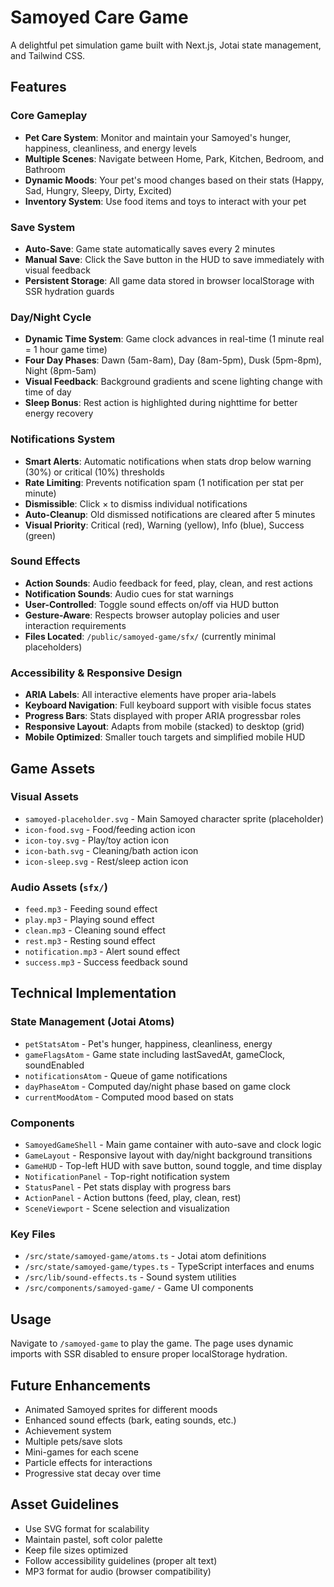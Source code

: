 # Samoyed Care Game

A delightful pet simulation game built with Next.js, Jotai state management, and Tailwind CSS.

## Features

### Core Gameplay
- **Pet Care System**: Monitor and maintain your Samoyed's hunger, happiness, cleanliness, and energy levels
- **Multiple Scenes**: Navigate between Home, Park, Kitchen, Bedroom, and Bathroom
- **Dynamic Moods**: Your pet's mood changes based on their stats (Happy, Sad, Hungry, Sleepy, Dirty, Excited)
- **Inventory System**: Use food items and toys to interact with your pet

### Save System
- **Auto-Save**: Game state automatically saves every 2 minutes
- **Manual Save**: Click the Save button in the HUD to save immediately with visual feedback
- **Persistent Storage**: All game data stored in browser localStorage with SSR hydration guards

### Day/Night Cycle
- **Dynamic Time System**: Game clock advances in real-time (1 minute real = 1 hour game time)
- **Four Day Phases**: Dawn (5am-8am), Day (8am-5pm), Dusk (5pm-8pm), Night (8pm-5am)
- **Visual Feedback**: Background gradients and scene lighting change with time of day
- **Sleep Bonus**: Rest action is highlighted during nighttime for better energy recovery

### Notifications System
- **Smart Alerts**: Automatic notifications when stats drop below warning (30%) or critical (10%) thresholds
- **Rate Limiting**: Prevents notification spam (1 notification per stat per minute)
- **Dismissible**: Click × to dismiss individual notifications
- **Auto-Cleanup**: Old dismissed notifications are cleared after 5 minutes
- **Visual Priority**: Critical (red), Warning (yellow), Info (blue), Success (green)

### Sound Effects
- **Action Sounds**: Audio feedback for feed, play, clean, and rest actions
- **Notification Sounds**: Audio cues for stat warnings
- **User-Controlled**: Toggle sound effects on/off via HUD button
- **Gesture-Aware**: Respects browser autoplay policies and user interaction requirements
- **Files Located**: `/public/samoyed-game/sfx/` (currently minimal placeholders)

### Accessibility & Responsive Design
- **ARIA Labels**: All interactive elements have proper aria-labels
- **Keyboard Navigation**: Full keyboard support with visible focus states
- **Progress Bars**: Stats displayed with proper ARIA progressbar roles
- **Responsive Layout**: Adapts from mobile (stacked) to desktop (grid)
- **Mobile Optimized**: Smaller touch targets and simplified mobile HUD

## Game Assets

### Visual Assets
- `samoyed-placeholder.svg` - Main Samoyed character sprite (placeholder)
- `icon-food.svg` - Food/feeding action icon
- `icon-toy.svg` - Play/toy action icon
- `icon-bath.svg` - Cleaning/bath action icon
- `icon-sleep.svg` - Rest/sleep action icon

### Audio Assets (`sfx/`)
- `feed.mp3` - Feeding sound effect
- `play.mp3` - Playing sound effect
- `clean.mp3` - Cleaning sound effect
- `rest.mp3` - Resting sound effect
- `notification.mp3` - Alert sound effect
- `success.mp3` - Success feedback sound

## Technical Implementation

### State Management (Jotai Atoms)
- `petStatsAtom` - Pet's hunger, happiness, cleanliness, energy
- `gameFlagsAtom` - Game state including lastSavedAt, gameClock, soundEnabled
- `notificationsAtom` - Queue of game notifications
- `dayPhaseAtom` - Computed day/night phase based on game clock
- `currentMoodAtom` - Computed mood based on stats

### Components
- `SamoyedGameShell` - Main game container with auto-save and clock logic
- `GameLayout` - Responsive layout with day/night background transitions
- `GameHUD` - Top-left HUD with save button, sound toggle, and time display
- `NotificationPanel` - Top-right notification system
- `StatusPanel` - Pet stats display with progress bars
- `ActionPanel` - Action buttons (feed, play, clean, rest)
- `SceneViewport` - Scene selection and visualization

### Key Files
- `/src/state/samoyed-game/atoms.ts` - Jotai atom definitions
- `/src/state/samoyed-game/types.ts` - TypeScript interfaces and enums
- `/src/lib/sound-effects.ts` - Sound system utilities
- `/src/components/samoyed-game/` - Game UI components

## Usage

Navigate to `/samoyed-game` to play the game. The page uses dynamic imports with SSR disabled to ensure proper localStorage hydration.

## Future Enhancements

- Animated Samoyed sprites for different moods
- Enhanced sound effects (bark, eating sounds, etc.)
- Achievement system
- Multiple pets/save slots
- Mini-games for each scene
- Particle effects for interactions
- Progressive stat decay over time

## Asset Guidelines

- Use SVG format for scalability
- Maintain pastel, soft color palette
- Keep file sizes optimized
- Follow accessibility guidelines (proper alt text)
- MP3 format for audio (browser compatibility)
